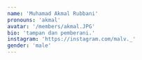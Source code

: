 ```yaml
---
name: 'Muhamad Akmal Rubbani'
pronouns: 'akmal'
avatar: '/members/akmal.JPG'
bio: 'tampan dan pemberani.'
instagram: 'https://instagram.com/malv._'
gender: 'male'
---
```


